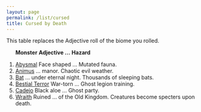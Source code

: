 ```yaml
---
layout: page
permalink: /list/cursed
title: Cursed by Death
---
```


This table replaces the Adjective roll of the biome you rolled.

&nbsp; &nbsp; &nbsp; <span class="a">**Monster**</span> <span class="ee">**Adjective ...**</span> **Hazard**

1. <span class="a">[Abysmal](/monsters/abysmal)</span>  <span class="e">Face shaped ...</span> <span class="d">Mutated fauna.</span> 
1. <span class="a">[Animus](/monsters/animus)</span>  <span class="e"> ... manor. </span> <span class="d">Chaotic evil weather.</span> 
1. <span class="a">[Bat](/monsters/bat)</span>  <span class="e"> ... under eternal night. </span> <span class="d">Thousands of sleeping bats.</span> 
1. <span class="a">[Bestial Terror](/monsters/bestial-terror)</span> <span class="e">War-torn ...</span> <span class="d">Ghost legion training.</span> 
1. <span class="a">[Cadejo](/monsters/cadejo)</span> <span class="e">Black aloe ...</span> <span class="d">Ghost party.</span> 
1. <span class="a">[Wraith](/monsters/wraith)</span> <span class="e">Ruined ... of the Old Kingdom.</span> <span class="d">Creatures become specters upon death.</span> 
